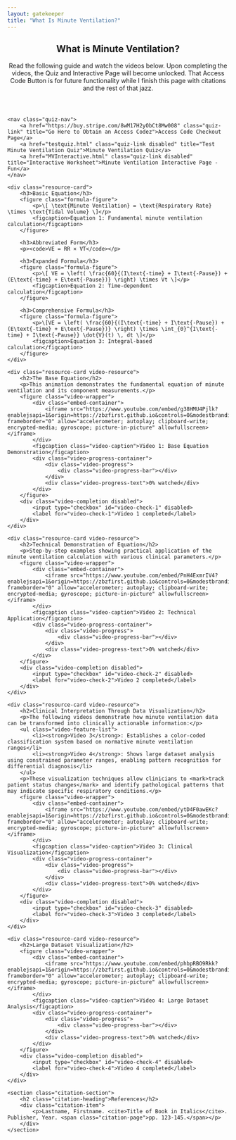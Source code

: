 ```yaml
---
layout: gatekeeper
title: "What Is Minute Ventilation?"
---
```


<article class="main-content">
    <header>
        <h1>What is Minute Ventilation?</h1>
        <p>Read the following guide and watch the videos below. Upon completing the videos, the Quiz and Interactive Page will become unlocked. That Access Code Button is for future functionality while I finish this page with citations and the rest of that jazz.</p>
    </header>

    <nav class="quiz-nav">
        <a href="https://buy.stripe.com/8wM17H2yObCt8Mw008" class="quiz-link" title="Go Here to Obtain an Access Codez">Access Code Checkout Page</a>
        <a href="testquiz.html" class="quiz-link disabled" title="Test Minute Ventilation Quiz">Minute Ventilation Quiz</a>
        <a href="MVInteractive.html" class="quiz-link disabled" title="Interactive Worksheet">Minute Ventilation Interactive Page - Fun</a>
    </nav>

    <div class="resource-card">
        <h3>Basic Equation</h3>
        <figure class="formula-figure">
            <p>\[ \text{Minute Ventilation} = \text{Respiratory Rate} \times \text{Tidal Volume} \]</p>
            <figcaption>Equation 1: Fundamental minute ventilation calculation</figcaption>
        </figure>

        <h3>Abbreviated Form</h3>
        <p><code>VE = RR × VT</code></p>
        
        <h3>Expanded Formula</h3>
        <figure class="formula-figure">
            <p>\[ VE = \left( \frac{60}{(I\text{-time} + I\text{-Pause}) + (E\text{-time} + E\text{-Pause})} \right) \times Vt \]</p>
            <figcaption>Equation 2: Time-dependent calculation</figcaption>
        </figure>

        <h3>Comprehensive Formula</h3>
        <figure class="formula-figure">
            <p>\[VE = \left( \frac{60}{(I\text{-time} + I\text{-Pause}) + (E\text{-time} + E\text{-Pause})} \right) \times \int_{0}^{I\text{-time} + I\text{-Pause}} \dot{V}(t) \, dt \]</p>
            <figcaption>Equation 3: Integral-based calculation</figcaption>
        </figure>
    </div>
    
    <div class="resource-card video-resource"> 
        <h2>The Base Equation</h2> 
        <p>This animation demonstrates the fundamental equation of minute ventilation and its component measurements.</p>
        <figure class="video-wrapper">
            <div class="embed-container">
                <iframe src="https://www.youtube.com/embed/g38HMU4Pjlk?enablejsapi=1&origin=https://zbzfirst.github.io&controls=0&modestbranding=1&rel=0" frameborder="0" allow="accelerometer; autoplay; clipboard-write; encrypted-media; gyroscope; picture-in-picture" allowfullscreen></iframe>
            </div>
            <figcaption class="video-caption">Video 1: Base Equation Demonstration</figcaption>
            <div class="video-progress-container">
                <div class="video-progress">
                    <div class="video-progress-bar"></div>
                </div>
                <div class="video-progress-text">0% watched</div>
            </div>
        </figure>
        <div class="video-completion disabled">
            <input type="checkbox" id="video-check-1" disabled>
            <label for="video-check-1">Video 1 completed</label>
        </div>
    </div>

    <div class="resource-card video-resource">
        <h2>Technical Demonstration of Equation</h2>
        <p>Step-by-step examples showing practical application of the minute ventilation calculation with various clinical parameters.</p>
        <figure class="video-wrapper">
            <div class="embed-container">
                <iframe src="https://www.youtube.com/embed/PnH4ExmrIV4?enablejsapi=1&origin=https://zbzfirst.github.io&controls=0&modestbranding=1&rel=0" frameborder="0" allow="accelerometer; autoplay; clipboard-write; encrypted-media; gyroscope; picture-in-picture" allowfullscreen></iframe>
            </div>
            <figcaption class="video-caption">Video 2: Technical Application</figcaption>
            <div class="video-progress-container">
                <div class="video-progress">
                    <div class="video-progress-bar"></div>
                </div>
                <div class="video-progress-text">0% watched</div>
            </div>
        </figure>
        <div class="video-completion disabled">
            <input type="checkbox" id="video-check-2" disabled>
            <label for="video-check-2">Video 2 completed</label>
        </div>
    </div>

    <div class="resource-card video-resource">
        <h2>Clinical Interpretation Through Data Visualization</h2> 
        <p>The following videos demonstrate how minute ventilation data can be transformed into clinically actionable information:</p> 
        <ul class="video-feature-list"> 
            <li><strong>Video 3</strong>: Establishes a color-coded classification system based on normative minute ventilation ranges</li> 
            <li><strong>Video 4</strong>: Shows large dataset analysis using constrained parameter ranges, enabling pattern recognition for differential diagnosis</li> 
        </ul> 
        <p>These visualization techniques allow clinicians to <mark>track patient status changes</mark> and identify pathological patterns that may indicate specific respiratory conditions.</p>
        <figure class="video-wrapper">
            <div class="embed-container">
                <iframe src="https://www.youtube.com/embed/ytD4F0awEKc?enablejsapi=1&origin=https://zbzfirst.github.io&controls=0&modestbranding=1&rel=0" frameborder="0" allow="accelerometer; autoplay; clipboard-write; encrypted-media; gyroscope; picture-in-picture" allowfullscreen></iframe>
            </div>
            <figcaption class="video-caption">Video 3: Clinical Visualization</figcaption>
            <div class="video-progress-container">
                <div class="video-progress">
                    <div class="video-progress-bar"></div>
                </div>
                <div class="video-progress-text">0% watched</div>
            </div>
        </figure>
        <div class="video-completion disabled">
            <input type="checkbox" id="video-check-3" disabled>
            <label for="video-check-3">Video 3 completed</label>
        </div>
    </div>

    <div class="resource-card video-resource">
        <h2>Large Dataset Visualization</h2>
        <figure class="video-wrapper">
            <div class="embed-container">
                <iframe src="https://www.youtube.com/embed/phbpRBO9Rkk?enablejsapi=1&origin=https://zbzfirst.github.io&controls=0&modestbranding=1&rel=0" frameborder="0" allow="accelerometer; autoplay; clipboard-write; encrypted-media; gyroscope; picture-in-picture" allowfullscreen></iframe>
            </div>
            <figcaption class="video-caption">Video 4: Large Dataset Analysis</figcaption>
            <div class="video-progress-container">
                <div class="video-progress">
                    <div class="video-progress-bar"></div>
                </div>
                <div class="video-progress-text">0% watched</div>
            </div>
        </figure>
        <div class="video-completion disabled">
            <input type="checkbox" id="video-check-4" disabled>
            <label for="video-check-4">Video 4 completed</label>
        </div>
    </div>

    <section class="citation-section">
        <h2 class="citation-heading">References</h2>
        <div class="citation-item">
            <p>Lastname, Firstname. <cite>Title of Book in Italics</cite>. Publisher, Year. <span class="citation-page">pp. 123-145.</span></p>
        </div>
    </section>
    
</article>
<link rel="stylesheet" href="/info/_css/gatekeeper2.css">
<script src="https://polyfill.io/v3/polyfill.min.js?features=es6"></script>
<script id="MathJax-script" async src="https://cdn.jsdelivr.net/npm/mathjax@3/es5/tex-mml-chtml.js"></script>
